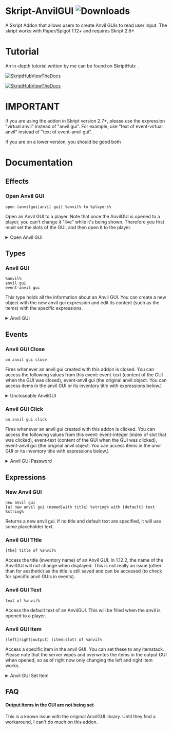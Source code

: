 
# Skript-AnvilGUI ![Downloads](https://img.shields.io/github/downloads/DereWah/Skript-AnvilGUI/total)

A Skript Addon that allows users to create Anvil GUIs to read user input.
The skript works with Paper/Spigot 1.12+ and requires Skript 2.6+

# Tutorial

An in-depth tutorial written by me can be found on SkriptHub: <TO BE DONE>.
	
[![SkriptHubViewTheDocs](http://skripthub.net/static/addon/ViewTheDocsButton.png)](http://skripthub.net/docs/?addon=Skript-AnvilGUI)


[![SkriptHubViewTheDocs](http://skripthub.net/static/addon/ViewTheDocsButton.png)](http://skripthub.net/docs/?addon=Skript-AnvilGUI)

# IMPORTANT

If you are using the addon in Skript version 2.7+, please use the expression "virtual anvil" instead of "anvil gui".
For example, use "text of event-virtual anvil" instead of "text of event-anvil gui".

If you are on a lower version, you should be good both

# Documentation

## Effects

### Open Anvil GUI
```
open (anvilgui|anvil gui) %anvil% to %players%
```

Open an Anvil GUI to a player. Note that once the AnvilGUI is opened to a player, you can't change it "live" while it's being shown.
Therefore you first must set the slots of the GUI, and then open it to the player.

<details>
	<summary>Open Anvil GUI</summary>

        ```
            command /openanvil:
                trigger:
                    set {_gui} to a new anvil gui
                    #set here slots and title or text before opening it.
                    #check expressions and examples below to learn how.
                    open anvil gui {_gui} to player
        ```
</details>

## Types

### Anvil GUI
```
%anvil%
anvil gui
event-anvil gui
```

This type holds all the information about an Anvil GUI.
You can create a new object with the new anvil gui expression and edit its content (such as the items) with the specific expressions.

<details>
	<summary>Anvil GUI</summary>

		```
            on anvil gui click:
                set title of event-anvil gui to event-text
                open anvil gui event-anvil gui to player
                #this will move the text in the anvil gui input to the name of the inventory
		```

</details>

## Events

### Anvil GUI Close
```
on anvil gui close
```

Fires whenever an anvil gui created with this addon is closed. You can access the following values from this event:
event-text (content of the GUI when the GUI was closed), event-anvil gui (the original anvil object. You can access items in the anvil GUI or its inventory title with expressions below.)

<details>
	<summary>Uncloseable AnvilGUI</summary>

        ```
            on anvil gui close:
                if title of event-anvil gui is "You can't close this unless you type 1234":
                    if event-text is not "1234":
                        cancel event
		```
</details>

### Anvil GUI Click
```
on anvil gui click
```

Fires whenever an anvil gui created with this addon is clicked. You can access the following values from this event:
event-integer (index of slot that was clicked), event-text (content of the GUI when the GUI was clicked),
event-anvil gui (the original anvil object. You can access items in the anvil GUI or its inventory title with expressions below.)

<details>
	<summary>Anvil GUI Password</summary>

        ```
		    command /password:
                trigger:
                    set {_gui} to a new anvil gui named "&0Insert password" with default text "password"
                    open anvil gui {_gui} to player

            on anvil gui click:
                if event-integer is 2: #clicked the output item slot
                    if title of event-anvil gui is "&0Insert password":
                        if event-text is "1234":
                            close player's inventory
                            send message "&aCorrect password."
                        else:
                            set text of event-anvil gui to "Wrong password"
                            open anvil gui event-anvil gui to player #reopen the anvil gui, but with a different text.
		```
</details>

## Expressions

### New Anvil GUI
```
new anvil gui
[a] new anvil gui (named|with title) %string% with [default] text %string%
```

Returns a new anvil gui. If no title and default text are specified, it will use some placeholder text.

### Anvil GUI TItle
```
[the] title of %anvil%
```

Access the title (inventory name) of an Anvil GUI. In 1.12.2, the name of the AnvilGUI will not change when displayed.
This is not really an issue (other than for aesthetic) as the title is still saved and can be accessed (to check for specific anvil GUIs in events).

### Anvil GUI Text
```
text of %anvil%
```

Access the default text of an AnvilGUI. This will be filled when the anvil is opened to a player.

### Anvil GUI Item
```
(left|right|output) (item|slot) of %anvil%
```

Access a specific item in the anvil GUI. You can set these to any itemstack. Please note that the server wipes and overwrites
the items in the output GUI when opened, so as of right now only changing the left and right item works.

<details>
	<summary>Anvil GUI Set Item</summary>

	```
        command /anvilgui:
            trigger:
                set {_gui} to a new anvil gui
                set left item of {_gui} to barrier
                set right item of {_gui} to emerald block
                set output item of {_gui} to barrier #this might be erased by the server, you can't do nothing about it.
                open anvil gui {_gui} to player
	```
</details>

## FAQ

#### Output items in the GUI are not being set

This is a known issue with the original AnvilGUI library. Until they find a workaround, I can't do much on this addon.


